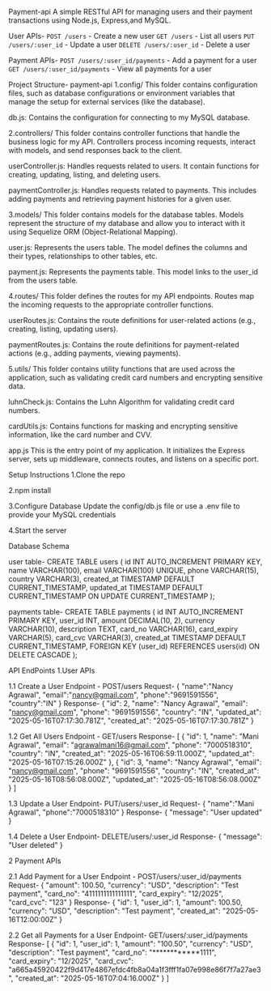 Payment-api
A simple RESTful API for managing users and their payment transactions using Node.js, Express,and MySQL.

User APIs-
`POST /users` - Create a new user
`GET /users` - List all users
`PUT /users/:user_id` - Update a user
`DELETE /users/:user_id` - Delete a user

Payment APIs-
`POST /users/:user_id/payments` - Add a payment for a user
`GET /users/:user_id/payments` - View all payments for a user

Project Structure-
payment-api
1.config/
This folder contains configuration files, such as database configurations or environment variables that manage the setup for external services (like the database).

db.js:
Contains the configuration for connecting to my MySQL database.

2.controllers/
This folder contains controller functions that handle the business logic for my API. Controllers process incoming requests, interact with models, and send responses back to the client.

userController.js:
Handles requests related to users. It contain functions for creating, updating, listing, and deleting users.

paymentController.js:
Handles requests related to payments. This includes adding payments and retrieving payment histories for a given user.

3.models/
This folder contains models for the database tables. Models represent the structure of my database and allow you to interact with it using Sequelize ORM (Object-Relational Mapping).

user.js:
Represents the users table. The model defines the columns and their types, relationships to other tables, etc.

payment.js:
Represents the payments table. This model links to the user_id from the users table.

4.routes/
This folder defines the routes for my API endpoints. Routes map the incoming requests to the appropriate controller functions.

userRoutes.js:
Contains the route definitions for user-related actions (e.g., creating, listing, updating users).

paymentRoutes.js:
Contains the route definitions for payment-related actions (e.g., adding payments, viewing payments).

5.utils/
This folder contains utility functions that are used across the application, such as validating credit card numbers and encrypting sensitive data.

luhnCheck.js:
Contains the Luhn Algorithm for validating credit card numbers.

cardUtils.js:
Contains functions for masking and encrypting sensitive information, like the card number and CVV.

app.js
This is the entry point of my application. It initializes the Express server, sets up middleware, connects routes, and listens on a specific port.

Setup Instructions
1.Clone the repo

2.npm install

3.Configure Database
Update the config/db.js file or use a .env file to provide your MySQL credentials

4.Start the server

Database Schema

user table-
CREATE TABLE users (
id INT AUTO_INCREMENT PRIMARY KEY,
name VARCHAR(100),
email VARCHAR(100) UNIQUE,
phone VARCHAR(15),
country VARCHAR(3),
created_at TIMESTAMP DEFAULT CURRENT_TIMESTAMP,
updated_at TIMESTAMP DEFAULT CURRENT_TIMESTAMP ON UPDATE CURRENT_TIMESTAMP
);

payments table-
CREATE TABLE payments (
id INT AUTO_INCREMENT PRIMARY KEY,
user_id INT,
amount DECIMAL(10, 2),
currency VARCHAR(10),
description TEXT,
card_no VARCHAR(16),
card_expiry VARCHAR(5),
card_cvc VARCHAR(3),
created_at TIMESTAMP DEFAULT CURRENT_TIMESTAMP,
FOREIGN KEY (user_id) REFERENCES users(id) ON DELETE CASCADE
);

API EndPoints
1.User APIs

1.1 Create a User
Endpoint - POST/users
Request-
{
"name":"Nancy Agrawal",
"email":"nancy@gmail.com",
"phone":"9691591556",
"country":"IN"
}
Response-
{
"id": 2,
"name": "Nancy Agrawal",
"email": "nancy@gmail.com",
"phone": "9691591556",
"country": "IN",
"updated_at": "2025-05-16T07:17:30.781Z",
"created_at": "2025-05-16T07:17:30.781Z"
}

1.2 Get All Users
Endpoint - GET/users
Response-
[
{
"id": 1,
"name": "Mani Agrawal",
"email": "agrawalmani16@gmail.com",
"phone": "7000518310",
"country": "IN",
"created_at": "2025-05-16T06:59:11.000Z",
"updated_at": "2025-05-16T07:15:26.000Z"
},
{
"id": 3,
"name": "Nancy Agrawal",
"email": "nancy@gmail.com",
"phone": "9691591556",
"country": "IN",
"created_at": "2025-05-16T08:56:08.000Z",
"updated_at": "2025-05-16T08:56:08.000Z"
}
]

1.3 Update a User
Endpoint- PUT/users/:user_id
Request-
{
"name":"Mani Agrawal",
"phone":"7000518310"
}
Response-
{
"message": "User updated"
}

1.4 Delete a User
Endpoint- DELETE/users/:user_id
Response-
{
"message": "User deleted"
}

2 Payment APIs

2.1 Add Payment for a User
Endpoint - POST/users/:user_id/payments
Request-
{
"amount": 100.50,
"currency": "USD",
"description": "Test payment",
"card_no": "4111111111111111",
"card_expiry": "12/2025",
"card_cvc": "123"
}
Response-
{
"id": 1,
"user_id": 1,
"amount": 100.50,
"currency": "USD",
"description": "Test payment",
"created_at": "2025-05-16T12:00:00Z"
}

2.2 Get all Payments for a User
Endpoint- GET/users/:user_id/payments
Response-
[
{
"id": 1,
"user_id": 1,
"amount": "100.50",
"currency": "USD",
"description": "Test payment",
"card_no": "************1111",
"card_expiry": "12/2025",
"card_cvc": "a665a45920422f9d417e4867efdc4fb8a04a1f3fff1fa07e998e86f7f7a27ae3",
"created_at": "2025-05-16T07:04:16.000Z"
}
]
